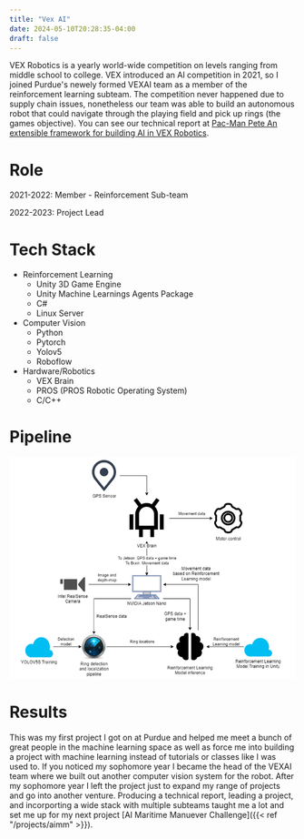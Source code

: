 ```yaml
---
title: "Vex AI"
date: 2024-05-10T20:28:35-04:00
draft: false
---
```

VEX Robotics is a yearly world-wide competition on levels ranging from middle school to college. VEX introduced an AI competition in 2021, so I joined Purdue's newely formed VEXAI team as a member of the reinforcement learning subteam. The competition never happened due to supply chain issues, nonetheless our team was able to build an autonomous robot that could navigate through the playing field and pick up rings (the games objective). You can see our technical report at [Pac-Man Pete An extensible framework for building AI in VEX Robotics](https://arxiv.org/pdf/2211.14385).

<!--more-->

# Role
2021-2022: Member - Reinforcement Sub-team

2022-2023: Project Lead

# Tech Stack
- Reinforcement Learning
    - Unity 3D Game Engine
    - Unity Machine Learnings Agents Package
    - C#
    - Linux Server 
- Computer Vision
    - Python
    - Pytorch
    - Yolov5
    - Roboflow 
- Hardware/Robotics
    - VEX Brain
    - PROS (PROS Robotic Operating System)
    - C/C++

# Pipeline
![VEXAI Pipeline](../../resources/_gen/images/vex_pipeline.png)

# Results
This was my first project I got on at Purdue and helped me meet a bunch of great people in the machine learning space as well as force me into building a project with machine learning instead of tutorials or classes like I was used to. If you noticed my sophomore year I became the head of the VEXAI team where we built out another computer vision system for the robot. After my sophomore year I left the project just to expand my range of projects and go into another venture. Producing a technical report, leading a project, and incorporting a wide stack with multiple subteams taught me a lot and set me up for my next project [AI Maritime Manuever Challenge]({{< ref "/projects/aimm" >}}).